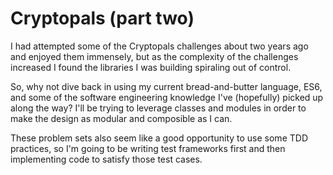 # Cryptopals (part two)

I had attempted some of the Cryptopals challenges about two years ago and enjoyed them immensely, but as the complexity of the challenges increased I found the libraries I was building spiraling out of control.

So, why not dive back in using my current bread-and-butter language, ES6, and some of the software engineering knowledge I've (hopefully) picked up along the way? I'll be trying to leverage classes and modules in order to make the design as modular and composible as I can.

These problem sets also seem like a good opportunity to use some TDD practices, so I'm going to be writing test frameworks first and then implementing code to satisfy those test cases.